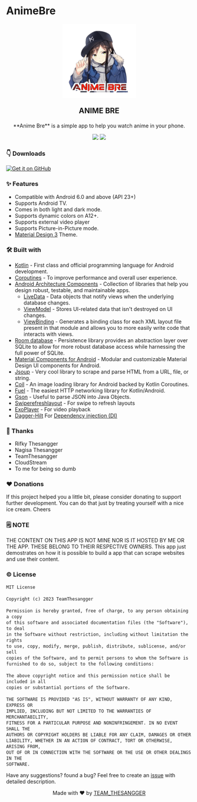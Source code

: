 # AnimeBre
<p align="center">
  <a href=""><img width="200" height="200" src="https://github.com/TEAMTHESANGGER/AnimeBre/blob/main/src/ic_ab.png"></a>
</p>
<p align="center" style="font-size:20px"><b>ANIME BRE</b></p>
<p align="center" 
style="font-size:14px">**Anime Bre** is a simple app to help you watch anime in your phone.
</p>

<p align="center">
  <a href="https://www.android.com"><img src="https://forthebadge.com/images/badges/built-for-android.svg"></a> <a href="https://www.github.com/fakeyatogod/"><img src="https://forthebadge.com/images/badges/built-with-love.svg"/></a>
</p>


### 👇 Downloads
[<img src="https://github.com/machiav3lli/oandbackupx/blob/034b226cea5c1b30eb4f6a6f313e4dadcbb0ece4/badge_github.png" alt="Get it on GitHub" height="65">](https://github.com/TEAMTHESANGGER/AnimeBre/releases/latest)

### ✨ Features
- Compatible with Android 6.0 and above (API 23+)
- Supports Android TV.
- Comes in both light and dark mode.
- Supports dynamic colors on A12+.
- Supports external video player
- Supports Picture-in-Picture mode.
- [Material Design 3](https://m3.material.io/) Theme.


### 🛠️ Built with
- [Kotlin](https://kotlinlang.org/) - First class and official programming language for Android development.
- [Coroutines](https://kotlinlang.org/docs/reference/coroutines-overview.html) - To improve performance and overall user experience.
- [Android Architecture Components](https://developer.android.com/topic/libraries/architecture) - Collection of libraries that help you design robust, testable, and maintainable apps.
  - [LiveData](https://developer.android.com/topic/libraries/architecture/livedata) - Data objects that notify views when the underlying database changes.
  - [ViewModel](https://developer.android.com/topic/libraries/architecture/viewmodel) - Stores UI-related data that isn't destroyed on UI changes.
  - [ViewBinding](https://developer.android.com/topic/libraries/view-binding) - Generates a binding class for each XML layout file present in that module and allows you to more easily write code that interacts with views.
- [Room database](https://developer.android.com/jetpack/androidx/releases/room) - Persistence library provides an abstraction layer over SQLite to allow for more robust database access while harnessing the full power of SQLite.
- [Material Components for Android](https://github.com/material-components/material-components-android) - Modular and customizable Material Design UI components for Android.
- [Jsoup](https://jsoup.org/) - Very cool library to scrape and parse HTML from a URL, file, or string.
- [Coil](https://coil-kt.github.io/coil/) - An image loading library for Android backed by Kotlin Coroutines.
- [Fuel](https://github.com/kittinunf/fuel) - The easiest HTTP networking library for Kotlin/Android.
- [Gson](https://github.com/google/gson) - Useful to parse JSON into Java Objects.
- [Swiperefreshlayout](https://developer.android.com/jetpack/androidx/releases/swiperefreshlayout) - For swipe to refresh layouts
- [ExoPlayer](https://exoplayer.dev/) - For video playback
- [Dagger-Hilt](https://dagger.dev/hilt/) For [Dependency injection (DI)](https://developer.android.com/training/dependency-injection)


### 🤝 Thanks
- Rifky Thesangger
- Nagisa Thesangger
- TeamThesangger
- CloudStream
- To me for being so dumb

### ♥️ Donations
If this project helped you a little bit, please consider donating to support further development. You can do that just by treating yourself with a nice ice cream. Cheers


### 🗒️ NOTE
THE CONTENT ON THIS APP IS NOT MINE NOR IS IT HOSTED BY ME OR THE APP. THESE BELONG TO THEIR RESPECTIVE OWNERS. This app just demostrates on how it is possible to build a app that can scrape websites and use their content.

### ©️ License
```
MIT License

Copyright (c) 2023 TeamThesangger

Permission is hereby granted, free of charge, to any person obtaining a copy
of this software and associated documentation files (the "Software"), to deal
in the Software without restriction, including without limitation the rights
to use, copy, modify, merge, publish, distribute, sublicense, and/or sell
copies of the Software, and to permit persons to whom the Software is
furnished to do so, subject to the following conditions:

The above copyright notice and this permission notice shall be included in all
copies or substantial portions of the Software.

THE SOFTWARE IS PROVIDED "AS IS", WITHOUT WARRANTY OF ANY KIND, EXPRESS OR
IMPLIED, INCLUDING BUT NOT LIMITED TO THE WARRANTIES OF MERCHANTABILITY,
FITNESS FOR A PARTICULAR PURPOSE AND NONINFRINGEMENT. IN NO EVENT SHALL THE
AUTHORS OR COPYRIGHT HOLDERS BE LIABLE FOR ANY CLAIM, DAMAGES OR OTHER
LIABILITY, WHETHER IN AN ACTION OF CONTRACT, TORT OR OTHERWISE, ARISING FROM,
OUT OF OR IN CONNECTION WITH THE SOFTWARE OR THE USE OR OTHER DEALINGS IN THE
SOFTWARE.
```

Have any suggestions? found a bug? Feel free to create an [issue](https://github.com/TEAMTHESANGGER/AnimeBre/issues/new) with detailed description.
<p align="center">Made with ❤ by <a href="https://github.com/TEAMTHESANGGER/TEAM-THESANGGER">TEAM_THESANGGER</a></p>
